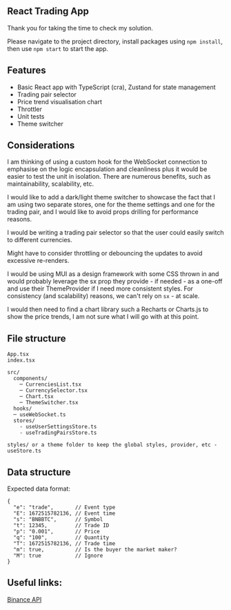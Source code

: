 ## React Trading App

Thank you for taking the time to check my solution.

Please navigate to the project directory, install packages using `npm install`, then use `npm start` to start the app.

## Features

- Basic React app with TypeScript (cra), Zustand for state management
- Trading pair selector
- Price trend visualisation chart
- Throttler
- Unit tests
- Theme switcher

## Considerations

I am thinking of using a custom hook for the WebSocket connection to emphasise on the logic encapsulation and cleanliness plus it would be easier to test the unit in isolation. There are numerous benefits, such as maintainability, scalability, etc.

I would like to add a dark/light theme switcher to showcase the fact that I am using two separate stores, one for the theme settings and one for the trading pair, and I would like to avoid props drilling for performance reasons.

I would be writing a trading pair selector so that the user could easily switch to different currencies.

Might have to consider throttling or debouncing the updates to avoid excessive re-renders.

I would be using MUI as a design framework with some CSS thrown in and would probably leverage the sx prop they provide - if needed - as a one-off and use their ThemeProvider if I need more consistent styles. For consistency (and scalability) reasons, we can't rely on `sx` - at scale.

I would then need to find a chart library such a Recharts or Charts.js to show the price trends, I am not sure what I will go with at this point.

## File structure

```
App.tsx
index.tsx

src/
  components/
    ─ CurrenciesList.tsx
    ─ CurrencySelector.tsx
    ─ Chart.tsx
    ─ ThemeSwitcher.tsx
  hooks/
  ─ useWebSocket.ts
  stores/
    - useUserSettingsStore.ts
    - useTradingPairsStore.ts

styles/ or a theme folder to keep the global styles, provider, etc - useStore.ts
```

## Data structure

Expected data format:

```
{
  "e": "trade",       // Event type
  "E": 1672515782136, // Event time
  "s": "BNBBTC",      // Symbol
  "t": 12345,         // Trade ID
  "p": "0.001",       // Price
  "q": "100",         // Quantity
  "T": 1672515782136, // Trade time
  "m": true,          // Is the buyer the market maker?
  "M": true           // Ignore
}
```

## Useful links:

[Binance API](https://developers.binance.com/docs/binance-spot-api-docs/web-socket-streams)
